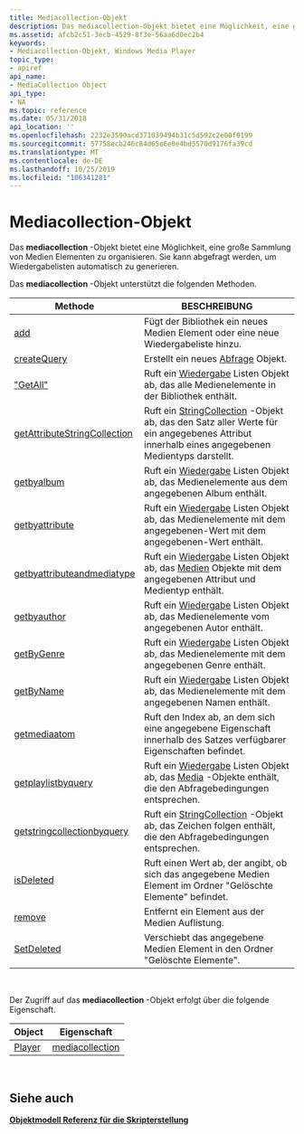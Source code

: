 ```yaml
---
title: Mediacollection-Objekt
description: Das mediacollection-Objekt bietet eine Möglichkeit, eine große Sammlung von Medien Elementen zu organisieren. Sie kann abgefragt werden, um Wiedergabelisten automatisch zu generieren.
ms.assetid: afcb2c51-3ecb-4529-8f3e-56aa6d0ec2b4
keywords:
- Mediacollection-Objekt, Windows Media Player
topic_type:
- apiref
api_name:
- MediaCollection Object
api_type:
- NA
ms.topic: reference
ms.date: 05/31/2018
api_location: ''
ms.openlocfilehash: 2232e3590acd371039494b31c5d592c2e00f0199
ms.sourcegitcommit: 57758ecb246c84d65e6e0e4bd5570d9176fa39cd
ms.translationtype: MT
ms.contentlocale: de-DE
ms.lasthandoff: 10/25/2019
ms.locfileid: "106341281"
---
```

# <a name="mediacollection-object"></a>Mediacollection-Objekt

Das **mediacollection** -Objekt bietet eine Möglichkeit, eine große Sammlung von Medien Elementen zu organisieren. Sie kann abgefragt werden, um Wiedergabelisten automatisch zu generieren.

Das **mediacollection** -Objekt unterstützt die folgenden Methoden.



| Methode                                                                           | BESCHREIBUNG                                                                                                                                                    |
|----------------------------------------------------------------------------------|----------------------------------------------------------------------------------------------------------------------------------------------------------------|
| [add](mediacollection-add.md)                                                   | Fügt der Bibliothek ein neues Medien Element oder eine neue Wiedergabeliste hinzu.                                                                                                              |
| [createQuery](mediacollection-createquery.md)                                   | Erstellt ein neues [Abfrage](query-object.md) Objekt.                                                                                                                |
| ["GetAll"](mediacollection-getall.md)                                             | Ruft ein [Wiedergabe](playlist-object.md) Listen Objekt ab, das alle Medienelemente in der Bibliothek enthält.                                                                  |
| [getAttributeStringCollection](mediacollection-getattributestringcollection.md) | Ruft ein [StringCollection](stringcollection-object.md) -Objekt ab, das den Satz aller Werte für ein angegebenes Attribut innerhalb eines angegebenen Medientyps darstellt. |
| [getbyalbum](mediacollection-getbyalbum.md)                                     | Ruft ein [Wiedergabe](playlist-object.md) Listen Objekt ab, das Medienelemente aus dem angegebenen Album enthält.                                                            |
| [getbyattribute](mediacollection-getbyattribute.md)                             | Ruft ein [Wiedergabe](playlist-object.md) Listen Objekt ab, das Medienelemente mit dem angegebenen-Wert mit dem angegebenen-Wert enthält.                             |
| [getbyattributeandmediatype](mediacollection-getbyattributeandmediatype.md)     | Ruft ein [Wiedergabe](playlist-object.md) Listen Objekt ab, das [Medien](media-object.md) Objekte mit dem angegebenen Attribut und Medientyp enthält.                 |
| [getbyauthor](mediacollection-getbyauthor.md)                                   | Ruft ein [Wiedergabe](playlist-object.md) Listen Objekt ab, das Medienelemente vom angegebenen Autor enthält.                                                             |
| [getByGenre](mediacollection-getbygenre.md)                                     | Ruft ein [Wiedergabe](playlist-object.md) Listen Objekt ab, das Medienelemente mit dem angegebenen Genre enthält.                                                            |
| [getByName](mediacollection-getbyname.md)                                       | Ruft ein [Wiedergabe](playlist-object.md) Listen Objekt ab, das Medienelemente mit dem angegebenen Namen enthält.                                                             |
| [getmediaatom](mediacollection-getmediaatom.md)                                 | Ruft den Index ab, an dem sich eine angegebene Eigenschaft innerhalb des Satzes verfügbarer Eigenschaften befindet.                                                              |
| [getplaylistbyquery](mediacollection-getplaylistbyquery.md)                     | Ruft ein [Wiedergabe](playlist-object.md) Listen Objekt ab, das [Media](media-object.md) -Objekte enthält, die den Abfragebedingungen entsprechen.                               |
| [getstringcollectionbyquery](mediacollection-getstringcollectionbyquery.md)     | Ruft ein [StringCollection](stringcollection-object.md) -Objekt ab, das Zeichen folgen enthält, die den Abfragebedingungen entsprechen.                                         |
| [isDeleted](mediacollection-isdeleted.md)                                       | Ruft einen Wert ab, der angibt, ob sich das angegebene Medien Element im Ordner "Gelöschte Elemente" befindet.                                                                  |
| [remove](mediacollection-remove.md)                                             | Entfernt ein Element aus der Medien Auflistung.                                                                                                                     |
| [SetDeleted](mediacollection-setdeleted.md)                                     | Verschiebt das angegebene Medien Element in den Ordner "Gelöschte Elemente".                                                                                                    |



 

Der Zugriff auf das **mediacollection** -Objekt erfolgt über die folgende Eigenschaft.



| Object                      | Eigenschaft                                      |
|-----------------------------|-----------------------------------------------|
| [Player](player-object.md) | [mediacollection](player-mediacollection.md) |



 

## <a name="see-also"></a>Siehe auch

<dl> <dt>

[**Objektmodell Referenz für die Skripterstellung**](object-model-reference-for-scripting.md)
</dt> </dl>

 

 




